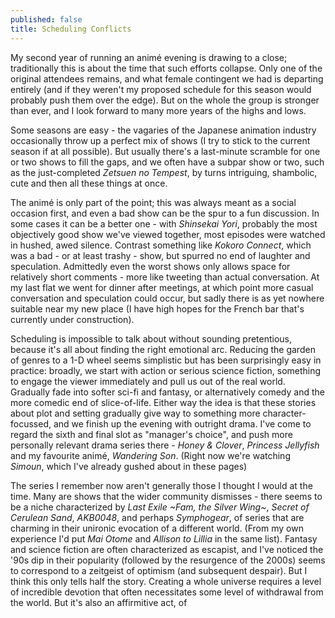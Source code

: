 ```yaml
---
published: false
title: Scheduling Conflicts
---
```


My second year of running an anim&eacute; evening is drawing to a close; traditionally this is about the time that such efforts collapse. Only one of the original attendees remains, and what female contingent we had is departing entirely (and if they weren't my proposed schedule for this season would probably push them over the edge). But on the whole the group is stronger than ever, and I look forward to many more years of the highs and lows.

Some seasons are easy - the vagaries of the Japanese animation industry occasionally throw up a perfect mix of shows (I try to stick to the current season if at all possible). But usually there's a last-minute scramble for one or two shows to fill the gaps, and we often have a subpar show or two, such as the just-completed *Zetsuen no Tempest*, by turns intriguing, shambolic, cute and then all these things at once.

The anim&eacute; is only part of the point; this was always meant as a social occasion first, and even a bad show can be the spur to a fun discussion. In some cases it can be a better one - with *Shinsekai Yori*, probably the most objectively good show we've viewed together, most episodes were watched in hushed, awed silence. Contrast something like *Kokoro Connect*, which was a bad - or at least trashy - show, but spurred no end of laughter and speculation. Admittedly even the worst shows only allows space for relatively short comments - more like tweeting than actual conversation. At my last flat we went for dinner after meetings, at which point more casual conversation and speculation could occur, but sadly there is as yet nowhere suitable near my new place (I have high hopes for the French bar that's currently under construction).

Scheduling is impossible to talk about without sounding pretentious, because it's all about finding the right emotional arc. Reducing the garden of genres to a 1-D wheel seems simplistic but has been surprisingly easy in practice: broadly, we start with action or serious science fiction, something to engage the viewer immediately and pull us out of the real world. Gradually fade into softer sci-fi and fantasy, or alternatively comedy and the more comedic end of slice-of-life. Either way the idea is that these stories about plot and  setting gradually give way to something more character-focussed, and we finish up the evening with outright drama. I've come to regard the sixth and final slot as "manager's choice", and push more personally relevant drama series there - *Honey & Clover*, *Princess Jellyfish* and my favourite anim&eacute;, *Wandering Son*. (Right now we're watching *Simoun*, which I've already gushed about in these pages)

The series I remember now aren't generally those I thought I would at the time. Many are shows that the wider community dismisses - there seems to be a niche characterized by *Last Exile ~Fam, the Silver Wing~*, *Secret of Cerulean Sand*, *AKB0048*, and perhaps *Symphogear*, of series that are charming in their unironic evocation of a different world. (From my own experience I'd put *Mai Otome* and *Allison to Lillia* in the same list). Fantasy and science fiction are often characterized as escapist, and I've noticed the '90s dip in their popularity (followed by the resurgence of the 2000s) seems to correspond to a zeitgeist of optimism (and subsequent despair). But I think this only tells half the story. Creating a whole universe requires a level of incredible devotion that often necessitates some level of withdrawal from the world. But it's also an affirmitive act, of